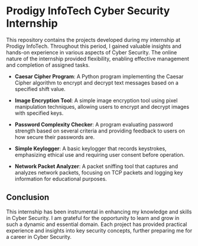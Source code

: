 # Prodigy InfoTech Cyber Security Internship

This repository contains the projects developed during my internship at Prodigy InfoTech. Throughout this period, I gained valuable insights and hands-on experience in various aspects of Cyber Security. The online nature of the internship provided flexibility, enabling effective management and completion of assigned tasks.


- **Caesar Cipher Program**: A Python program implementing the Caesar Cipher algorithm to encrypt and decrypt text messages based on a specified shift value.

- **Image Encryption Tool**: A simple image encryption tool using pixel manipulation techniques, allowing users to encrypt and decrypt images with specified keys.

- **Password Complexity Checker**: A program evaluating password strength based on several criteria and providing feedback to users on how secure their passwords are.

- **Simple Keylogger**: A basic keylogger that records keystrokes, emphasizing ethical use and requiring user consent before operation.

- **Network Packet Analyzer**: A packet sniffing tool that captures and analyzes network packets, focusing on TCP packets and logging key information for educational purposes.

## Conclusion

This internship has been instrumental in enhancing my knowledge and skills in Cyber Security. I am grateful for the opportunity to learn and grow in such a dynamic and essential domain. Each project has provided practical experience and insights into key security concepts, further preparing me for a career in Cyber Security.

